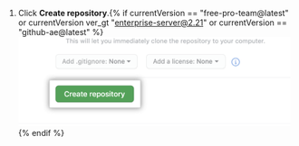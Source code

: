 1. Click **Create repository**.{% if currentVersion == "free-pro-team@latest" or currentVersion ver_gt "enterprise-server@2.21" or currentVersion == "github-ae@latest" %} ![Button to create repository](/assets/images/help/repository/create-repository-button.png){% endif %}
